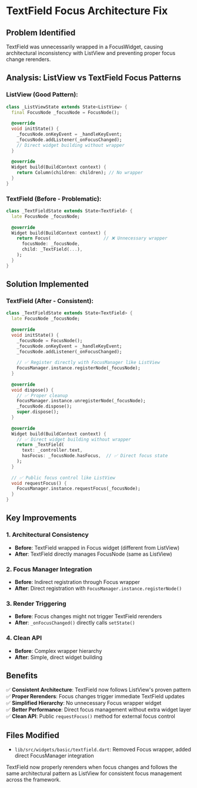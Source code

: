 # TextField Focus Architecture Fix

## Problem Identified
TextField was unnecessarily wrapped in a FocusWidget, causing architectural inconsistency with ListView and preventing proper focus change rerenders.

## Analysis: ListView vs TextField Focus Patterns

### ListView (Good Pattern):
```dart
class _ListViewState extends State<ListView> {
  final FocusNode _focusNode = FocusNode();
  
  @override
  void initState() {
    _focusNode.onKeyEvent = _handleKeyEvent;
    _focusNode.addListener(_onFocusChanged);
    // Direct widget building without wrapper
  }
  
  @override
  Widget build(BuildContext context) {
    return Column(children: children); // No wrapper
  }
}
```

### TextField (Before - Problematic):
```dart
class _TextFieldState extends State<TextField> {
  late FocusNode _focusNode;
  
  @override
  Widget build(BuildContext context) {
    return Focus(                    // ❌ Unnecessary wrapper
      focusNode: _focusNode,
      child: _TextField(...),
    );
  }
}
```

## Solution Implemented

### TextField (After - Consistent):
```dart
class _TextFieldState extends State<TextField> {
  late FocusNode _focusNode;
  
  @override
  void initState() {
    _focusNode = FocusNode();
    _focusNode.onKeyEvent = _handleKeyEvent;
    _focusNode.addListener(_onFocusChanged);
    
    // ✅ Register directly with FocusManager like ListView
    FocusManager.instance.registerNode(_focusNode);
  }
  
  @override
  void dispose() {
    // ✅ Proper cleanup
    FocusManager.instance.unregisterNode(_focusNode);
    _focusNode.dispose();
    super.dispose();
  }
  
  @override
  Widget build(BuildContext context) {
    // ✅ Direct widget building without wrapper
    return _TextField(
      text: _controller.text,
      hasFocus: _focusNode.hasFocus,  // ✅ Direct focus state
    );
  }
  
  // ✅ Public focus control like ListView
  void requestFocus() {
    FocusManager.instance.requestFocus(_focusNode);
  }
}
```

## Key Improvements

### 1. Architectural Consistency
- **Before**: TextField wrapped in Focus widget (different from ListView)
- **After**: TextField directly manages FocusNode (same as ListView)

### 2. Focus Manager Integration
- **Before**: Indirect registration through Focus wrapper
- **After**: Direct registration with `FocusManager.instance.registerNode()`

### 3. Render Triggering
- **Before**: Focus changes might not trigger TextField rerenders
- **After**: `_onFocusChanged()` directly calls `setState()`

### 4. Clean API
- **Before**: Complex wrapper hierarchy
- **After**: Simple, direct widget building

## Benefits

✅ **Consistent Architecture**: TextField now follows ListView's proven pattern  
✅ **Proper Rerenders**: Focus changes trigger immediate TextField updates  
✅ **Simplified Hierarchy**: No unnecessary Focus wrapper widget  
✅ **Better Performance**: Direct focus management without extra widget layer  
✅ **Clean API**: Public `requestFocus()` method for external focus control  

## Files Modified
- `lib/src/widgets/basic/textfield.dart`: Removed Focus wrapper, added direct FocusManager integration

TextField now properly rerenders when focus changes and follows the same architectural pattern as ListView for consistent focus management across the framework.